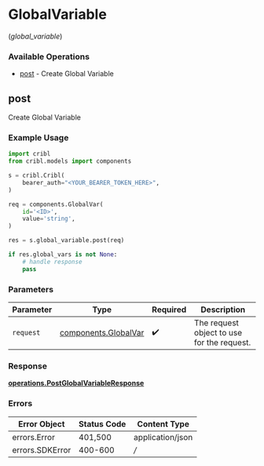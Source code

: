 # GlobalVariable
(*global_variable*)

### Available Operations

* [post](#post) - Create Global Variable

## post

Create Global Variable

### Example Usage

```python
import cribl
from cribl.models import components

s = cribl.Cribl(
    bearer_auth="<YOUR_BEARER_TOKEN_HERE>",
)

req = components.GlobalVar(
    id='<ID>',
    value='string',
)

res = s.global_variable.post(req)

if res.global_vars is not None:
    # handle response
    pass
```

### Parameters

| Parameter                                                    | Type                                                         | Required                                                     | Description                                                  |
| ------------------------------------------------------------ | ------------------------------------------------------------ | ------------------------------------------------------------ | ------------------------------------------------------------ |
| `request`                                                    | [components.GlobalVar](../../models/components/globalvar.md) | :heavy_check_mark:                                           | The request object to use for the request.                   |


### Response

**[operations.PostGlobalVariableResponse](../../models/operations/postglobalvariableresponse.md)**
### Errors

| Error Object     | Status Code      | Content Type     |
| ---------------- | ---------------- | ---------------- |
| errors.Error     | 401,500          | application/json |
| errors.SDKError  | 400-600          | */*              |

